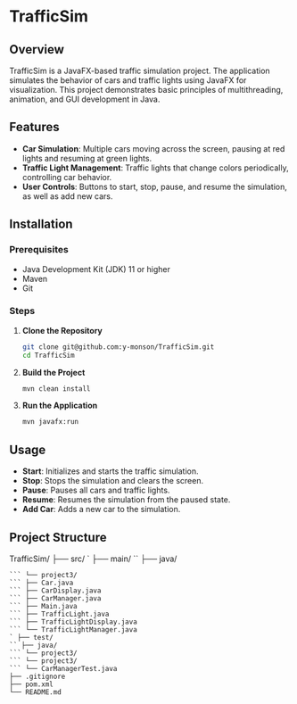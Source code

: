 # TrafficSim

## Overview
TrafficSim is a JavaFX-based traffic simulation project. The application simulates the behavior of cars and traffic lights using JavaFX for visualization. This project demonstrates basic principles of multithreading, animation, and GUI development in Java.

## Features
- **Car Simulation**: Multiple cars moving across the screen, pausing at red lights and resuming at green lights.
- **Traffic Light Management**: Traffic lights that change colors periodically, controlling car behavior.
- **User Controls**: Buttons to start, stop, pause, and resume the simulation, as well as add new cars.

## Installation
### Prerequisites
- Java Development Kit (JDK) 11 or higher
- Maven
- Git

### Steps
1. **Clone the Repository**
    ```bash
    git clone git@github.com:y-monson/TrafficSim.git
    cd TrafficSim
    ```

2. **Build the Project**
    ```bash
    mvn clean install
    ```

3. **Run the Application**
    ```bash
    mvn javafx:run
    ```

## Usage
- **Start**: Initializes and starts the traffic simulation.
- **Stop**: Stops the simulation and clears the screen.
- **Pause**: Pauses all cars and traffic lights.
- **Resume**: Resumes the simulation from the paused state.
- **Add Car**: Adds a new car to the simulation.

## Project Structure

TrafficSim/
├── src/
` ├── main/
`` ├── java/
``` └── project3/
``` └── project3/
``` ├── Car.java
``` ├── CarDisplay.java
``` ├── CarManager.java
``` ├── Main.java
``` ├── TrafficLight.java
``` ├── TrafficLightDisplay.java
``` └── TrafficLightManager.java
` ├── test/
`` ├── java/
``` └── project3/
``` └── project3/
``` └── CarManagerTest.java
├── .gitignore
├── pom.xml
└── README.md
